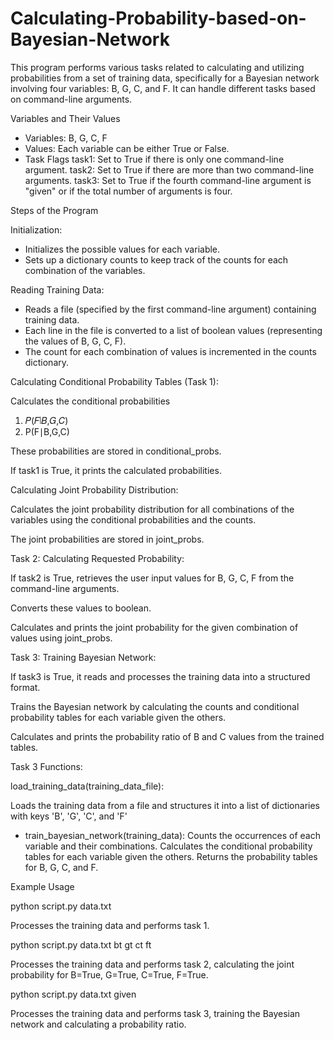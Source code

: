 # Calculating-Probability-based-on-Bayesian-Network
This program performs various tasks related to calculating and utilizing probabilities from a set of training data, specifically for a Bayesian network involving four variables: B, G, C, and F. It can handle different tasks based on command-line arguments.

Variables and Their Values
- Variables: B, G, C, F
- Values: Each variable can be either True or False.
- Task Flags
task1: Set to True if there is only one command-line argument.
task2: Set to True if there are more than two command-line arguments.
task3: Set to True if the fourth command-line argument is "given" or if the total number of arguments is four.

Steps of the Program

Initialization:

- Initializes the possible values for each variable.
- Sets up a dictionary counts to keep track of the counts for each combination of the variables.
  
Reading Training Data:

- Reads a file (specified by the first command-line argument) containing training data.
- Each line in the file is converted to a list of boolean values (representing the values of B, G, C, F).
- The count for each combination of values is incremented in the counts dictionary.

Calculating Conditional Probability Tables (Task 1):

Calculates the conditional probabilities 
1. 𝑃(𝐹∣𝐵,𝐺,𝐶)
2. P(F∣B,G,C)

These probabilities are stored in conditional_probs.

If task1 is True, it prints the calculated probabilities.

Calculating Joint Probability Distribution:

Calculates the joint probability distribution for all combinations of the variables using the conditional probabilities and the counts.

The joint probabilities are stored in joint_probs.

Task 2: Calculating Requested Probability:

If task2 is True, retrieves the user input values for B, G, C, F from the command-line arguments.

Converts these values to boolean.

Calculates and prints the joint probability for the given combination of values using joint_probs.

Task 3: Training Bayesian Network:

If task3 is True, it reads and processes the training data into a structured format.

Trains the Bayesian network by calculating the counts and conditional probability tables for each variable given the others.

Calculates and prints the probability ratio of B and C values from the trained tables.

Task 3 Functions:

load_training_data(training_data_file):

Loads the training data from a file and structures it into a list of dictionaries with keys 'B', 'G', 'C', and 'F'

- train_bayesian_network(training_data):
Counts the occurrences of each variable and their combinations.
Calculates the conditional probability tables for each variable given the others.
Returns the probability tables for B, G, C, and F.

Example Usage

python script.py data.txt

Processes the training data and performs task 1.


python script.py data.txt bt gt ct ft

Processes the training data and performs task 2, calculating the joint probability for B=True, G=True, C=True, F=True.

python script.py data.txt given

Processes the training data and performs task 3, training the Bayesian network and calculating a probability ratio.
